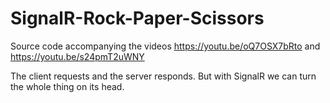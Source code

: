 # SignalR-Rock-Paper-Scissors
Source code accompanying the videos https://youtu.be/oQ7OSX7bRto and https://youtu.be/s24pmT2uWNY

The client requests and the server responds. But with SignalR we can turn the whole thing on its head.
